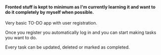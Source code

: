 #### Fronted stuff is kept to minimum as I'm currently learning it and want to do it completely by myself when possible.



Very basic TO-DO app with user registration.

Once you register you automatically log in and you can start making tasks you want to do.

Every task can be updated, deleted or marked as completed.

